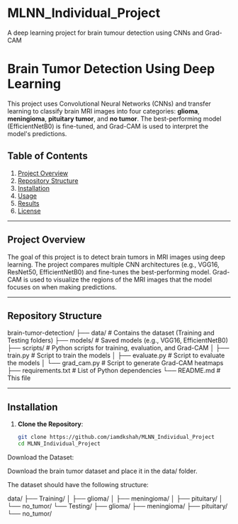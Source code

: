 # MLNN_Individual_Project
A deep learning project for brain tumour detection using CNNs and Grad-CAM
# Brain Tumor Detection Using Deep Learning

This project uses Convolutional Neural Networks (CNNs) and transfer learning to classify brain MRI images into four categories: **glioma**, **meningioma**, **pituitary tumor**, and **no tumor**. The best-performing model (EfficientNetB0) is fine-tuned, and Grad-CAM is used to interpret the model's predictions.

## Table of Contents
1. [Project Overview](#project-overview)
2. [Repository Structure](#repository-structure)
3. [Installation](#installation)
4. [Usage](#usage)
5. [Results](#results)
6. [License](#license)

---

## Project Overview

The goal of this project is to detect brain tumors in MRI images using deep learning. The project compares multiple CNN architectures (e.g., VGG16, ResNet50, EfficientNetB0) and fine-tunes the best-performing model. Grad-CAM is used to visualize the regions of the MRI images that the model focuses on when making predictions.

---

## Repository Structure
brain-tumor-detection/
├── data/ # Contains the dataset (Training and Testing folders)
├── models/ # Saved models (e.g., VGG16, EfficientNetB0)
├── scripts/ # Python scripts for training, evaluation, and Grad-CAM
│ ├── train.py # Script to train the models
│ ├── evaluate.py # Script to evaluate the models
│ └── grad_cam.py # Script to generate Grad-CAM heatmaps
├── requirements.txt # List of Python dependencies
└── README.md # This file

---

## Installation

1. **Clone the Repository**:
   ```bash
   git clone https://github.com/iamdkshah/MLNN_Individual_Project
   cd MLNN_Individual_Project
Download the Dataset:

Download the brain tumor dataset and place it in the data/ folder.

The dataset should have the following structure:
   
data/
├── Training/
│   ├── glioma/
│   ├── meningioma/
│   ├── pituitary/
│   └── no_tumor/
└── Testing/
    ├── glioma/
    ├── meningioma/
    ├── pituitary/
    └── no_tumor/

